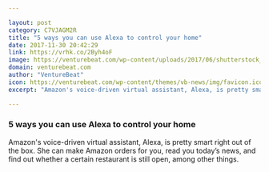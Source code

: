 ```yaml
---

layout: post
category: C7VJAGM2R
title: "5 ways you can use Alexa to control your home"
date: 2017-11-30 20:42:29
link: https://vrhk.co/2Byh4oF
image: https://venturebeat.com/wp-content/uploads/2017/06/shutterstock_601257215.jpg?fit=780%2C553&strip=all
domain: venturebeat.com
author: "VentureBeat"
icon: https://venturebeat.com/wp-content/themes/vb-news/img/favicon.ico
excerpt: "Amazon's voice-driven virtual assistant, Alexa, is pretty smart right out of the box. She can make Amazon orders for you, read you today’s news, and find out whether a certain restaurant is still open, among other things."

---
```


### 5 ways you can use Alexa to control your home

Amazon's voice-driven virtual assistant, Alexa, is pretty smart right out of the box. She can make Amazon orders for you, read you today’s news, and find out whether a certain restaurant is still open, among other things.